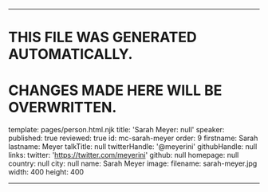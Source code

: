 ----

# THIS FILE WAS GENERATED AUTOMATICALLY.
# CHANGES MADE HERE WILL BE OVERWRITTEN.

template: pages/person.html.njk
title: 'Sarah Meyer: null'
speaker:
  published: true
  reviewed: true
  id: mc-sarah-meyer
  order: 9
  firstname: Sarah
  lastname: Meyer
  talkTitle: null
  twitterHandle: '@meyerini'
  githubHandle: null
  links:
    twitter: 'https://twitter.com/meyerini'
    github: null
    homepage: null
  country: null
  city: null
  name: Sarah Meyer
  image:
    filename: sarah-meyer.jpg
    width: 400
    height: 400

----

 